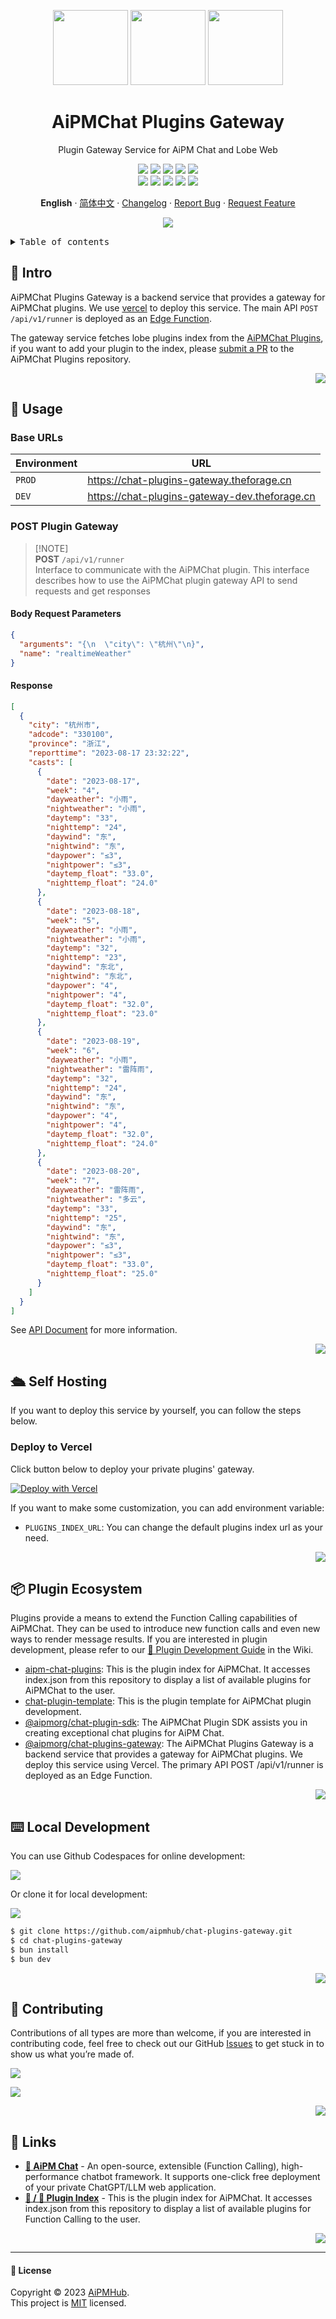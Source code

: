 <a name="readme-top"></a>

<div align="center">

<img height="120" src="https://registry.npmmirror.com/@lobehub/assets-emoji/1.3.0/files/assets/puzzle-piece.webp">
<img height="120" src="https://gw.alipayobjects.com/zos/kitchen/qJ3l3EPsdW/split.svg">
<img height="120" src="https://registry.npmmirror.com/@lobehub/assets-emoji/1.3.0/files/assets/door.webp">

<h1>AiPMChat Plugins Gateway</h1>

Plugin Gateway Service for AiPM Chat and Lobe Web

[![][🤯-🧩-aipmhub-shield]][🤯-🧩-aipmhub-link]
[![][npm-release-shield]][npm-release-link]
[![][github-releasedate-shield]][github-releasedate-link]
[![][github-action-test-shield]][github-action-test-link]
[![][github-action-release-shield]][github-action-release-link]<br/>
[![][github-contributors-shield]][github-contributors-link]
[![][github-forks-shield]][github-forks-link]
[![][github-stars-shield]][github-stars-link]
[![][github-issues-shield]][github-issues-link]
[![][github-license-shield]][github-license-link]

**English** · [简体中文](./README.zh-CN.md) · [Changelog](./CHANGELOG.md) · [Report Bug][github-issues-link] · [Request Feature][github-issues-link]

![](https://raw.githubusercontent.com/andreasbm/readme/master/assets/lines/rainbow.png)

</div>

<details>
<summary><kbd>Table of contents</kbd></summary>

#### TOC

- [👋 Intro](#-intro)
- [🤯 Usage](#-usage)
  - [Base URLs](#base-urls)
  - [POST Plugin Gateway](#post-plugin-gateway)
- [🛳 Self Hosting](#-self-hosting)
  - [Deploy to Vercel](#deploy-to-vercel)
- [📦 Plugin Ecosystem](#-plugin-ecosystem)
- [⌨️ Local Development](#️-local-development)
- [🤝 Contributing](#-contributing)
- [🔗 Links](#-links)

####

</details>

## 👋 Intro

AiPMChat Plugins Gateway is a backend service that provides a gateway for AiPMChat plugins. We use [vercel](https://vercel.com/) to deploy this service. The main API `POST /api/v1/runner` is deployed as an [Edge Function](https://vercel.com/docs/functions/edge-functions).

The gateway service fetches lobe plugins index from the [AiPMChat Plugins](https://github.com/aipmhub/aipm-chat-plugins), if you want to add your plugin to the index, please [submit a PR](https://github.com/aipmhub/aipm-chat-plugins/pulls) to the AiPMChat Plugins repository.

<div align="right">

[![][back-to-top]](#readme-top)

</div>

## 🤯 Usage

### Base URLs

| Environment | URL                                             |
| ----------- | ----------------------------------------------- |
| `PROD`      | <https://chat-plugins-gateway.theforage.cn>     |
| `DEV`       | <https://chat-plugins-gateway-dev.theforage.cn> |

### POST Plugin Gateway

> \[!NOTE]\
> **POST** `/api/v1/runner`\
> Interface to communicate with the AiPMChat plugin. This interface describes how to use the AiPMChat plugin gateway API to send requests and get responses

#### Body Request Parameters

```json
{
  "arguments": "{\n  \"city\": \"杭州\"\n}",
  "name": "realtimeWeather"
}
```

#### Response

```json
[
  {
    "city": "杭州市",
    "adcode": "330100",
    "province": "浙江",
    "reporttime": "2023-08-17 23:32:22",
    "casts": [
      {
        "date": "2023-08-17",
        "week": "4",
        "dayweather": "小雨",
        "nightweather": "小雨",
        "daytemp": "33",
        "nighttemp": "24",
        "daywind": "东",
        "nightwind": "东",
        "daypower": "≤3",
        "nightpower": "≤3",
        "daytemp_float": "33.0",
        "nighttemp_float": "24.0"
      },
      {
        "date": "2023-08-18",
        "week": "5",
        "dayweather": "小雨",
        "nightweather": "小雨",
        "daytemp": "32",
        "nighttemp": "23",
        "daywind": "东北",
        "nightwind": "东北",
        "daypower": "4",
        "nightpower": "4",
        "daytemp_float": "32.0",
        "nighttemp_float": "23.0"
      },
      {
        "date": "2023-08-19",
        "week": "6",
        "dayweather": "小雨",
        "nightweather": "雷阵雨",
        "daytemp": "32",
        "nighttemp": "24",
        "daywind": "东",
        "nightwind": "东",
        "daypower": "4",
        "nightpower": "4",
        "daytemp_float": "32.0",
        "nighttemp_float": "24.0"
      },
      {
        "date": "2023-08-20",
        "week": "7",
        "dayweather": "雷阵雨",
        "nightweather": "多云",
        "daytemp": "33",
        "nighttemp": "25",
        "daywind": "东",
        "nightwind": "东",
        "daypower": "≤3",
        "nightpower": "≤3",
        "daytemp_float": "33.0",
        "nighttemp_float": "25.0"
      }
    ]
  }
]
```

See [API Document](https://apifox.com/apidoc/shared-c574e77f-4230-4727-9c05-c5c9988eed06) for more information.

<div align="right">

[![][back-to-top]](#readme-top)

</div>

## 🛳 Self Hosting

If you want to deploy this service by yourself, you can follow the steps below.

### Deploy to Vercel

Click button below to deploy your private plugins' gateway.

[![Deploy with Vercel](https://vercel.com/button)](https://vercel.com/new/clone?repository-url=https%3A%2F%2Fgithub.com%2Faipmhub%2Fchat-plugins-gateway&project-name=chat-plugins-gateway&repository-name=chat-plugins-gateway)

If you want to make some customization, you can add environment variable:

- `PLUGINS_INDEX_URL`: You can change the default plugins index url as your need.

<div align="right">

[![][back-to-top]](#readme-top)

</div>

## 📦 Plugin Ecosystem

Plugins provide a means to extend the Function Calling capabilities of AiPMChat. They can be used to introduce new function calls and even new ways to render message results. If you are interested in plugin development, please refer to our [📘 Plugin Development Guide](https://github.com/aipmhub/aipm-chat/wiki/Plugin-Development) in the Wiki.

- [aipm-chat-plugins][aipm-chat-plugins]: This is the plugin index for AiPMChat. It accesses index.json from this repository to display a list of available plugins for AiPMChat to the user.
- [chat-plugin-template][chat-plugin-template]: This is the plugin template for AiPMChat plugin development.
- [@aipmorg/chat-plugin-sdk][chat-plugin-sdk]: The AiPMChat Plugin SDK assists you in creating exceptional chat plugins for AiPM Chat.
- [@aipmorg/chat-plugins-gateway][chat-plugins-gateway]: The AiPMChat Plugins Gateway is a backend service that provides a gateway for AiPMChat plugins. We deploy this service using Vercel. The primary API POST /api/v1/runner is deployed as an Edge Function.

<div align="right">

[![][back-to-top]](#readme-top)

</div>

## ⌨️ Local Development

You can use Github Codespaces for online development:

[![][github-codespace-shield]][github-codespace-link]

Or clone it for local development:

[![][bun-shield]][bun-link]

```bash
$ git clone https://github.com/aipmhub/chat-plugins-gateway.git
$ cd chat-plugins-gateway
$ bun install
$ bun dev
```

<div align="right">

[![][back-to-top]](#readme-top)

</div>

## 🤝 Contributing

Contributions of all types are more than welcome, if you are interested in contributing code, feel free to check out our GitHub [Issues][github-issues-link] to get stuck in to show us what you’re made of.

[![][pr-welcome-shield]][pr-welcome-link]

[![][github-contrib-shield]][github-contrib-link]

<div align="right">

[![][back-to-top]](#readme-top)

</div>

## 🔗 Links

- **[🤖 AiPM Chat](https://github.com/aipmhub/aipm-chat)** - An open-source, extensible (Function Calling), high-performance chatbot framework. It supports one-click free deployment of your private ChatGPT/LLM web application.
- **[🧩 / 🏪 Plugin Index](https://github.com/aipmhub/aipm-chat-plugins)** - This is the plugin index for AiPMChat. It accesses index.json from this repository to display a list of available plugins for Function Calling to the user.

<div align="right">

[![][back-to-top]](#readme-top)

</div>

---

#### 📝 License

Copyright © 2023 [AiPMHub][profile-link]. <br />
This project is [MIT](./LICENSE) licensed.

<!-- LINK GROUP -->

[🤯-🧩-aipmhub-link]: https://github.com/aipmhub/aipm-chat-plugins
[🤯-🧩-aipmhub-shield]: https://img.shields.io/badge/%F0%9F%A4%AF%20%26%20%F0%9F%A7%A9%20AiPMHub-Plugin-95f3d9?labelColor=black&style=flat-square
[aipm-chat-plugins]: https://github.com/aipmhub/aipm-chat-plugins
[back-to-top]: https://img.shields.io/badge/-BACK_TO_TOP-black?style=flat-square
[bun-link]: https://bun.sh
[bun-shield]: https://img.shields.io/badge/-speedup%20with%20bun-black?logo=bun&style=for-the-badge
[chat-plugin-sdk]: https://github.com/aipmhub/chat-plugin-sdk
[chat-plugin-template]: https://github.com/aipmhub/chat-plugin-
[chat-plugins-gateway]: https://github.com/aipmhub/chat-plugins-gateway
[github-action-release-link]: https://github.com/aipmhub/chat-plugins-gateway/actions/workflows/release.yml
[github-action-release-shield]: https://img.shields.io/github/actions/workflow/status/aipmhub/chat-plugins-gateway/release.yml?label=release&labelColor=black&logo=githubactions&logoColor=white&style=flat-square
[github-action-test-link]: https://github.com/aipmhub/chat-plugins-gateway/actions/workflows/test.yml
[github-action-test-shield]: https://img.shields.io/github/actions/workflow/status/aipmhub/chat-plugins-gateway/test.yml?label=test&labelColor=black&logo=githubactions&logoColor=white&style=flat-square
[github-codespace-link]: https://codespaces.new/aipmhub/chat-plugins-gateway
[github-codespace-shield]: https://github.com/codespaces/badge.svg
[github-contrib-link]: https://github.com/aipmhub/chat-plugins-gateway/graphs/contributors
[github-contrib-shield]: https://contrib.rocks/image?repo=aipmhub%2Fchat-plugins-gateway
[github-contributors-link]: https://github.com/aipmhub/chat-plugins-gateway/graphs/contributors
[github-contributors-shield]: https://img.shields.io/github/contributors/aipmhub/chat-plugins-gateway?color=c4f042&labelColor=black&style=flat-square
[github-forks-link]: https://github.com/aipmhub/chat-plugins-gateway/network/members
[github-forks-shield]: https://img.shields.io/github/forks/aipmhub/chat-plugins-gateway?color=8ae8ff&labelColor=black&style=flat-square
[github-issues-link]: https://github.com/aipmhub/chat-plugins-gateway/issues
[github-issues-shield]: https://img.shields.io/github/issues/aipmhub/chat-plugins-gateway?color=ff80eb&labelColor=black&style=flat-square
[github-license-link]: https://github.com/aipmhub/chat-plugins-gateway/blob/main/LICENSE
[github-license-shield]: https://img.shields.io/github/license/aipmhub/chat-plugins-gateway?color=white&labelColor=black&style=flat-square
[github-releasedate-link]: https://github.com/aipmhub/chat-plugins-gateway/releases
[github-releasedate-shield]: https://img.shields.io/github/release-date/aipmhub/chat-plugins-gateway?labelColor=black&style=flat-square
[github-stars-link]: https://github.com/aipmhub/chat-plugins-gateway/network/stargazers
[github-stars-shield]: https://img.shields.io/github/stars/aipmhub/chat-plugins-gateway?color=ffcb47&labelColor=black&style=flat-square
[npm-release-link]: https://www.npmjs.com/package/@aipmorg/chat-plugins-gateway
[npm-release-shield]: https://img.shields.io/npm/v/@aipmorg/chat-plugins-gateway?color=369eff&labelColor=black&logo=npm&logoColor=white&style=flat-square
[pr-welcome-link]: https://github.com/aipmhub/chat-plugins-gateway/pulls
[pr-welcome-shield]: https://img.shields.io/badge/%F0%9F%A4%AF%20PR%20WELCOME-%E2%86%92-ffcb47?labelColor=black&style=for-the-badge
[profile-link]: https://github.com/aipmhub
